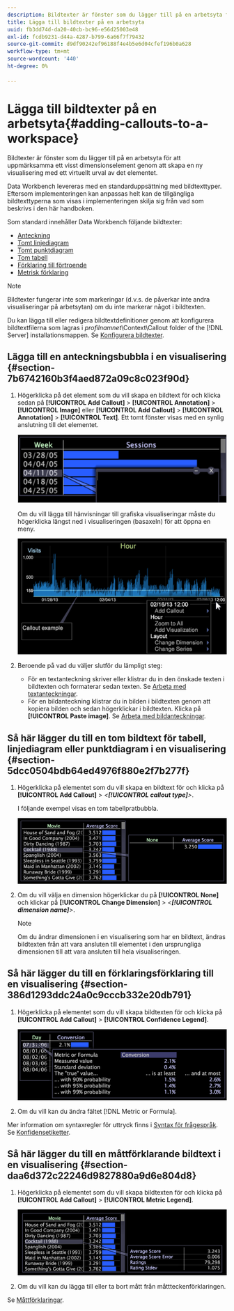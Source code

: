 ```yaml
---
description: Bildtexter är fönster som du lägger till på en arbetsyta för att uppmärksamma ett visst dimensionselement genom att skapa en ny visualisering med ett virtuellt urval av det elementet.
title: Lägga till bildtexter på en arbetsyta
uuid: fb3dd74d-da20-40cb-bc96-e56d25003e48
exl-id: fcdb9231-d44a-4287-b799-6a66f7f79432
source-git-commit: d9df90242ef96188f4e4b5e6d04cfef196b0a628
workflow-type: tm+mt
source-wordcount: '440'
ht-degree: 0%

---
```


# Lägga till bildtexter på en arbetsyta{#adding-callouts-to-a-workspace}

Bildtexter är fönster som du lägger till på en arbetsyta för att uppmärksamma ett visst dimensionselement genom att skapa en ny visualisering med ett virtuellt urval av det elementet.

Data Workbench levereras med en standarduppsättning med bildtexttyper. Eftersom implementeringen kan anpassas helt kan de tillgängliga bildtexttyperna som visas i implementeringen skilja sig från vad som beskrivs i den här handboken.

Som standard innehåller Data Workbench följande bildtexter:

* [Anteckning](../../../home/c-get-started/c-vis/c-call-wkspc.md#section-7b6742160b3f4aed872a09c8c023f90d)
* [Tomt linjediagram](../../../home/c-get-started/c-vis/c-call-wkspc.md#section-5dcc0504bdb64ed4976f880e2f7b277f)
* [Tomt punktdiagram](../../../home/c-get-started/c-vis/c-call-wkspc.md#section-5dcc0504bdb64ed4976f880e2f7b277f)
* [Tom tabell](../../../home/c-get-started/c-vis/c-call-wkspc.md#section-5dcc0504bdb64ed4976f880e2f7b277f)
* [Förklaring till förtroende](../../../home/c-get-started/c-vis/c-call-wkspc.md#section-386d1293ddc24a0c9cccb332e20db791)
* [Metrisk förklaring](../../../home/c-get-started/c-vis/c-call-wkspc.md#section-daa6d372c22246d9827880a9d6e804d8)

>[!NOTE]
>
>Bildtexter fungerar inte som markeringar (d.v.s. de påverkar inte andra visualiseringar på arbetsytan) om du inte markerar något i bildtexten.

Du kan lägga till eller redigera bildtextdefinitioner genom att konfigurera bildtextfilerna som lagras i *profilnamnet*\Context\Callout folder of the [!DNL Server] installationsmappen. Se [Konfigurera bildtexter](../../../home/c-get-started/c-intf-anlys-ftrs/c-config-callouts.md#concept-f6e91e172f5e4c009245c9c549beb76a).

## Lägga till en anteckningsbubbla i en visualisering {#section-7b6742160b3f4aed872a09c8c023f90d}

1. Högerklicka på det element som du vill skapa en bildtext för och klicka sedan på **[!UICONTROL Add Callout]** > **[!UICONTROL Annotation]** > **[!UICONTROL Image]** eller **[!UICONTROL Add Callout]** > **[!UICONTROL Annotation]** > **[!UICONTROL Text]**. Ett tomt fönster visas med en synlig anslutning till det elementet.

   ![](assets/client-call.png)

   Om du vill lägga till hänvisningar till grafiska visualiseringar måste du högerklicka längst ned i visualiseringen (basaxeln) för att öppna en meny.

   ![](assets/visualization_callout_linegraph.png)

1. Beroende på vad du väljer slutför du lämpligt steg:

   * För en textanteckning skriver eller klistrar du in den önskade texten i bildtexten och formaterar sedan texten. Se [Arbeta med textanteckningar](../../../home/c-get-started/c-analysis-vis/c-annots/c-text-annots.md#concept-55b4aa3e0c58470b8e3c9d452e12a777).
   * För en bildanteckning klistrar du in bilden i bildtexten genom att kopiera bilden och sedan högerklickar i bildtexten. Klicka på **[!UICONTROL Paste image]**. Se [Arbeta med bildanteckningar](../../../home/c-get-started/c-analysis-vis/c-annots/c-image-annots.md#concept-02081ed7d91c4fdcb8fc863f2a51c962).

## Så här lägger du till en tom bildtext för tabell, linjediagram eller punktdiagram i en visualisering {#section-5dcc0504bdb64ed4976f880e2f7b277f}

1. Högerklicka på elementet som du vill skapa en bildtext för och klicka på **[!UICONTROL Add Callout]** > *&lt;**[!UICONTROL callout type]**>*.

   I följande exempel visas en tom tabellpratbubbla.

   ![](assets/vis_callout_blank_bar_graph.png)

1. Om du vill välja en dimension högerklickar du på **[!UICONTROL None]** och klickar på **[!UICONTROL Change Dimension]** > *&lt;**[!UICONTROL dimension name]**>*.

   >[!NOTE]
   >
   >Om du ändrar dimensionen i en visualisering som har en bildtext, ändras bildtexten från att vara ansluten till elementet i den ursprungliga dimensionen till att vara ansluten till hela visualiseringen.

## Så här lägger du till en förklaringsförklaring till en visualisering {#section-386d1293ddc24a0c9cccb332e20db791}

1. Högerklicka på elementet som du vill skapa bildtexten för och klicka på **[!UICONTROL Add Callout]** > **[!UICONTROL Confidence Legend]**.

   ![](assets/vis_callout_confidenceLegend.png)

1. Om du vill kan du ändra fältet [!DNL Metric or Formula].

Mer information om syntaxregler för uttryck finns i [Syntax för frågespråk](../../../home/c-get-started/c-qry-lang-syntx/c-qry-lang-syntx.md#concept-15d1d3f5164a47d49468c5acb7299d9f). Se [Konfidensetiketter](../../../home/c-get-started/c-analysis-vis/c-legends/c-conf-leg.md#concept-73db81c2c218427786c04068aa778efd).

## Så här lägger du till en måttförklarande bildtext i en visualisering {#section-daa6d372c22246d9827880a9d6e804d8}

1. Högerklicka på elementet som du vill skapa bildtexten för och klicka på **[!UICONTROL Add Callout]** > **[!UICONTROL Metric Legend]**.

   ![](assets/vis_callout_metricLegend.png)

1. Om du vill kan du lägga till eller ta bort mått från måttteckenförklaringen.

Se [Måttförklaringar](../../../home/c-get-started/c-analysis-vis/c-legends/c-metric-leg.md#concept-e7195bc8f7844ae295bda3a88b028d5b).
